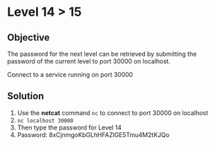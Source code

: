 # Level 14 > 15

## Objective
The password for the next level can be retrieved by submitting the password of the current level to port 30000 on localhost.

Connect to a service running on port 30000 

## Solution
1. Use the **netcat** command `nc` to connect to port 30000 on localhost
2. `nc localhost 30000`
3. Then type the password for Level 14
4. Password: 8xCjnmgoKbGLhHFAZlGE5Tmu4M2tKJQo
